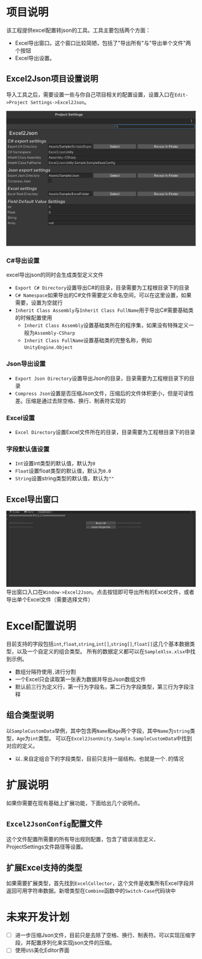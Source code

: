 # 项目说明
该工程提供excel配置转json的工具。工具主要包括两个方面：
- Excel导出窗口。这个窗口比较简陋，包括了"导出所有"与"导出单个文件"两个按钮
- Excel导出设置。
## Excel2Json项目设置说明
导入工具之后，需要设置一些与你自己项目相关的配置设置，设置入口在`Edit->Project Settings->Excel2Json`。

![project_settings](./DocAssets/project_settings.png)
### C#导出设置
excel导出json的同时会生成类型定义文件
- `Export C# Directory`设置导出C#的目录，目录需要为工程根目录下的目录
- `C# Namespace`如果导出的C#文件需要定义命名空间，可以在这里设置，如果需要，设置为空就行
- `Inherit Class Assembly`与`Inherit Class FullName`用于导出C#需要基础类的时候配置使用
  - `Inherit Class Assembly`设置基础类所在的程序集，如果没有特殊定义一般为`Assembly-CSharp`
  - `Inherit Class FullName`设置基础类的完整名称，例如`UnityEngine.Object`
### Json导出设置
- `Export Json Directory`设置导出Json的目录，目录需要为工程根目录下的目录
- `Compress Json`设置是否压缩Json文件，压缩后的文件体积更小，但是可读性差。压缩是通过去除空格、换行、制表符实现的
### Excel设置
- `Excel Directory`设置Excel文件所在的目录，目录需要为工程根目录下的目录
### 字段默认值设置
- `Int`设置int类型的默认值，默认为`0`
- `Float`设置float类型的默认值，默认为`0.0`
- `String`设置string类型的默认值，默认为`""`
## Excel导出窗口
![excel_export_window](./DocAssets/excel_export_window.png)
导出窗口入口在`Window->Excel2Json`。点击按钮即可导出所有的Excel文件，或者导出单个Excel文件（需要选择文件）
# Excel配置说明
目前支持的字段包括`int`,`float`,`string`,`int[]`,`string[]`,`float[]`这几个基本数据类型，以及一个自定义的组合类型。
所有的数据定义都可以在`SampleXlsx.xlsx`中找到示例。
- 数组分隔符使用`,`进行分割
- 一个Excel只会读取第一张表为数据并导出Json数组文件
- 默认前三行为定义行，第一行为字段名，第二行为字段类型，第三行为字段注释
## 组合类型说明
以`SampleCustomData`举例，其中包含两`Name`和`Age`两个字段，其中`Name`为`string`类型，`Age`为`int`类型。
可以在`Excel2JsonUnity.Sample.SampleCustomData`中找到对应的定义。
- 以`.`来自定组合下的字段类型，目前只支持一层结构，也就是一个`.`的情况

# 扩展说明
如果你需要在现有基础上扩展功能，下面给出几个说明点。
## `Excel2JsonConfig`配置文件
这个文件配置所需要的所有导出规则配置，包含了错误消息定义、ProjectSettings文件路径等设置。
## 扩展Excel支持的类型
如果需要扩展类型，首先找到`ExcelCollector`，这个文件是收集所有Excel字段并返回可用字符串数据。新增类型在`Combine`函数中的`Switch-Case`代码块中

# 未来开发计划
- [ ] 进一步压缩Json文件，目前只是去除了空格、换行、制表符。可以实现压缩字段，并配置序列化来实现json文件的压缩。
- [ ] 使用`USS`美化Editor界面